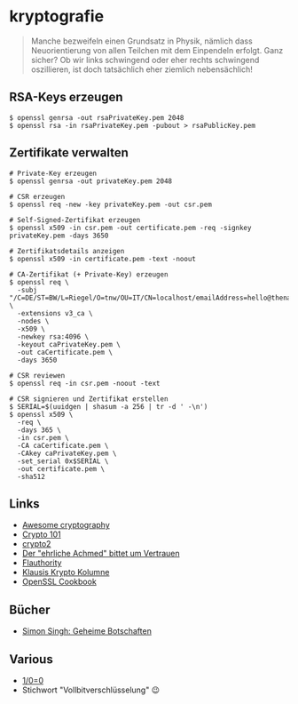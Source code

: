 # kryptografie

> Manche bezweifeln einen Grundsatz in Physik, nämlich dass Neuorientierung von allen Teilchen mit dem Einpendeln erfolgt. Ganz sicher? Ob wir links schwingend oder eher rechts schwingend oszillieren, ist doch tatsächlich eher ziemlich nebensächlich!

## RSA-Keys erzeugen

```shell
$ openssl genrsa -out rsaPrivateKey.pem 2048
$ openssl rsa -in rsaPrivateKey.pem -pubout > rsaPublicKey.pem
```

## Zertifikate verwalten

```shell
# Private-Key erzeugen
$ openssl genrsa -out privateKey.pem 2048

# CSR erzeugen
$ openssl req -new -key privateKey.pem -out csr.pem

# Self-Signed-Zertifikat erzeugen
$ openssl x509 -in csr.pem -out certificate.pem -req -signkey privateKey.pem -days 3650

# Zertifikatsdetails anzeigen
$ openssl x509 -in certificate.pem -text -noout

# CA-Zertifikat (+ Private-Key) erzeugen
$ openssl req \
  -subj "/C=DE/ST=BW/L=Riegel/O=tnw/OU=IT/CN=localhost/emailAddress=hello@thenativeweb.io" \
  -extensions v3_ca \
  -nodes \
  -x509 \
  -newkey rsa:4096 \
  -keyout caPrivateKey.pem \
  -out caCertificate.pem \
  -days 3650

# CSR reviewen
$ openssl req -in csr.pem -noout -text

# CSR signieren und Zertifikat erstellen
$ SERIAL=$(uuidgen | shasum -a 256 | tr -d ' -\n')
$ openssl x509 \
  -req \
  -days 365 \
  -in csr.pem \
  -CA caCertificate.pem \
  -CAkey caPrivateKey.pem \
  -set_serial 0x$SERIAL \
  -out certificate.pem \
  -sha512
```

## Links

- [Awesome cryptography](https://github.com/sobolevn/awesome-cryptography)
- [Crypto 101](https://www.crypto101.io/)
- [crypto2](https://github.com/thenativeweb/crypto2)
- [Der "ehrliche Achmed" bittet um Vertrauen](https://www.heise.de/security/meldung/Der-ehrliche-Achmed-bittet-um-Vertrauen-1231083.html)
- [Flauthority](https://github.com/trondhindenes/Flauthority)
- [Klausis Krypto Kolumne](http://scienceblogs.de/klausis-krypto-kolumne/)
- [OpenSSL Cookbook](https://www.feistyduck.com/books/openssl-cookbook/)

## Bücher

- [Simon Singh: Geheime Botschaften](https://www.amazon.de/dp/3423330716)

## Various

- [1/0=0](https://www.hillelwayne.com/post/divide-by-zero/)
- Stichwort "Vollbitverschlüsselung" 😉
